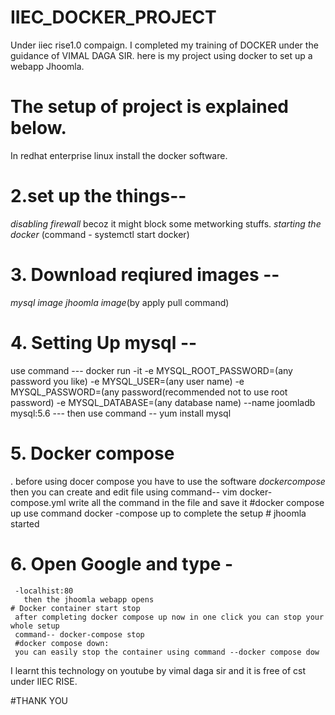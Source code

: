 # IIEC_DOCKER_PROJECT
Under iiec rise1.0 compaign. I completed my training of DOCKER under the guidance of VIMAL DAGA SIR. 
here is my project using docker to set up a webapp Jhoomla.
# The setup of project is explained below.
 In redhat enterprise linux install the docker software.
# 2.set up the things--
*disabling firewall* becoz it might block some metworking stuffs.
                       *starting the docker* (command - systemctl start docker)
# 3. Download reqiured images -- 
*mysql image*
                               *jhoomla image*(by apply pull command)
# 4. Setting Up mysql -- 
use command --- docker run -it -e MYSQL_ROOT_PASSWORD=(any password you like) -e MYSQL_USER=(any user name) -e MYSQL_PASSWORD=(any password(recommended not to use root password) -e MYSQL_DATABASE=(any database name) --name joomladb mysql:5.6
                   --- then use command -- yum install mysql
# 5. Docker compose
.   before using docer compose you have to use the software *dockercompose*
     then you can create and edit file using command-- vim docker-compose.yml
      write all the command in the file and save it
   	#docker compose up
	use command docker -compose up to complete the setup
	# jhoomla started
# 6. Open Google and type -
	 -localhist:80 
	   then the jhoomla webapp opens
	# Docker container start stop
	 after completing docker compose up now in one click you can stop your whole setup
	 command-- docker-compose stop
	 #docker compose down:
	 you can easily stop the container using command --docker compose dow
	 
I learnt this technology on youtube by vimal daga sir and it is free of cst under IIEC RISE.
	
#THANK YOU
